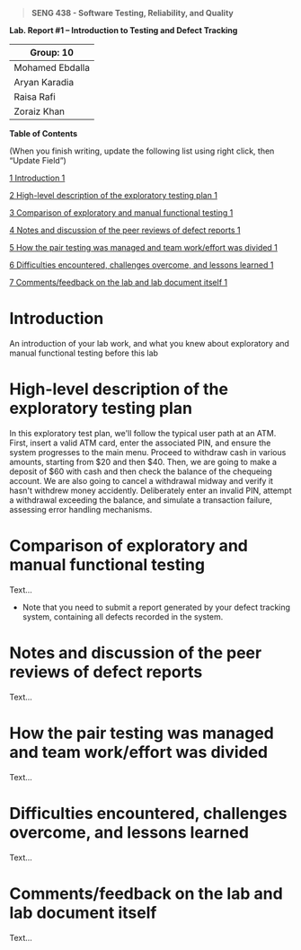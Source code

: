 >   **SENG 438 - Software Testing, Reliability, and Quality**

**Lab. Report \#1 – Introduction to Testing and Defect Tracking**

| Group: 10    |
|-----------------|
| Mohamed Ebdalla                |   
| Aryan Karadia              |   
| Raisa Rafi               |   
| Zoraiz Khan             |   


**Table of Contents**

(When you finish writing, update the following list using right click, then
“Update Field”)

[1 Introduction	1](#_Toc439194677)

[2 High-level description of the exploratory testing plan	1](#_Toc439194678)

[3 Comparison of exploratory and manual functional testing	1](#_Toc439194679)

[4 Notes and discussion of the peer reviews of defect reports	1](#_Toc439194680)

[5 How the pair testing was managed and team work/effort was
divided	1](#_Toc439194681)

[6 Difficulties encountered, challenges overcome, and lessons
learned	1](#_Toc439194682)

[7 Comments/feedback on the lab and lab document itself	1](#_Toc439194683)

# Introduction

An introduction of your lab work, and what you knew about exploratory and manual
functional testing before this lab

# High-level description of the exploratory testing plan

In this exploratory test plan, we'll follow the typical user path at an ATM. First, insert a valid ATM card, enter the associated PIN, and ensure the system progresses to the main menu. Proceed to withdraw cash in various amounts, starting from $20 and then $40. Then, we are going to make a deposit of $60 with cash and then check the balance of the chequeing account. We are also going to cancel a withdrawal midway and verify it hasn't withdrew money accidently. Deliberately enter an invalid PIN, attempt a withdrawal exceeding the balance, and simulate a transaction failure, assessing error handling mechanisms.

# Comparison of exploratory and manual functional testing

Text…

-   Note that you need to submit a report generated by your defect tracking
    system, containing all defects recorded in the system.

# Notes and discussion of the peer reviews of defect reports

Text…

# How the pair testing was managed and team work/effort was divided 

Text…

# Difficulties encountered, challenges overcome, and lessons learned

Text…

# Comments/feedback on the lab and lab document itself

Text…
